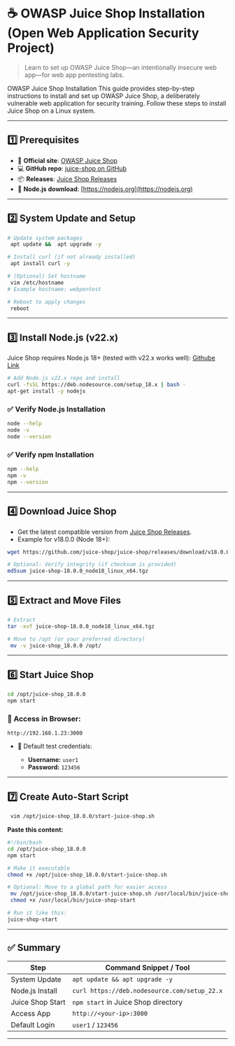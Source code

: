
# ☕ OWASP Juice Shop Installation (Open Web Application Security Project)

> Learn to set up OWASP Juice Shop—an intentionally insecure web app—for web app pentesting labs.

OWASP Juice Shop Installation
This guide provides step-by-step instructions to install and set up OWASP Juice Shop, a deliberately vulnerable web application for security training. Follow these steps to install Juice Shop on a Linux system.

---

## 1️⃣ Prerequisites

* 🔗 **Official site**: [OWASP Juice Shop](https://owasp.org/www-project-juice-shop/)
* 💻 **GitHub repo**: [juice-shop on GitHub](https://github.com/juice-shop/juice-shop)
* 📦 **Releases**: [Juice Shop Releases](https://github.com/juice-shop/juice-shop/releases)
* 🧩 **Node.js download**: [https://nodejs.org](https://nodejs.org)

---

## 2️⃣ System Update and Setup

```bash
# Update system packages
 apt update &&  apt upgrade -y

# Install curl (if not already installed)
 apt install curl -y

# (Optional) Set hostname
 vim /etc/hostname
# Example hostname: webpentest

# Reboot to apply changes
 reboot
```

---

## 3️⃣ Install Node.js (v22.x)

Juice Shop requires Node.js 18+ (tested with v22.x works well): [Githube Link](https://github.com/juice-shop/juice-shop)

```bash
# Add Node.js v22.x repo and install
curl -fsSL https://deb.nodesource.com/setup_18.x | bash -
apt-get install -y nodejs
```

### ✅ Verify Node.js Installation

```bash
node --help
node -v
node --version
```

### ✅ Verify npm Installation

```bash
npm --help
npm -v
npm --version
```


---

## 4️⃣ Download Juice Shop

* Get the latest compatible version from [Juice Shop Releases](https://github.com/juice-shop/juice-shop/releases).
* Example for v18.0.0 (Node 18+):

```bash
wget https://github.com/juice-shop/juice-shop/releases/download/v18.0.0/juice-shop-18.0.0_node18_linux_x64.tgz

# Optional: Verify integrity (if checksum is provided)
md5sum juice-shop-18.0.0_node18_linux_x64.tgz
```

---

## 5️⃣ Extract and Move Files

```bash
# Extract
tar -xvf juice-shop-18.0.0_node18_linux_x64.tgz

# Move to /opt (or your preferred directory)
 mv -v juice-shop_18.0.0 /opt/
```

---

## 6️⃣ Start Juice Shop

```bash
cd /opt/juice-shop_18.0.0
npm start
```

### 🧪 Access in Browser:

```
http://192.168.1.23:3000
```

* 🔐 Default test credentials:

  * **Username:** `user1`
  * **Password:** `123456`

---

## 7️⃣ Create Auto-Start Script

```bash
 vim /opt/juice-shop_18.0.0/start-juice-shop.sh
```

**Paste this content:**

```bash
#!/bin/bash
cd /opt/juice-shop_18.0.0
npm start
```

```bash
# Make it executable
chmod +x /opt/juice-shop_18.0.0/start-juice-shop.sh

# Optional: Move to a global path for easier access
 mv /opt/juice-shop_18.0.0/start-juice-shop.sh /usr/local/bin/juice-shop-start
 chmod +x /usr/local/bin/juice-shop-start

# Run it like this:
juice-shop-start
```

---

## ✅ Summary

| Step             | Command Snippet / Tool                       |
| ---------------- | -------------------------------------------- |
| System Update    | `apt update && apt upgrade -y`               |
| Node.js Install  | `curl https://deb.nodesource.com/setup_22.x` |
| Juice Shop Start | `npm start` in Juice Shop directory          |
| Access App       | `http://<your-ip>:3000`                      |
| Default Login    | `user1` / `123456`                           |

---





